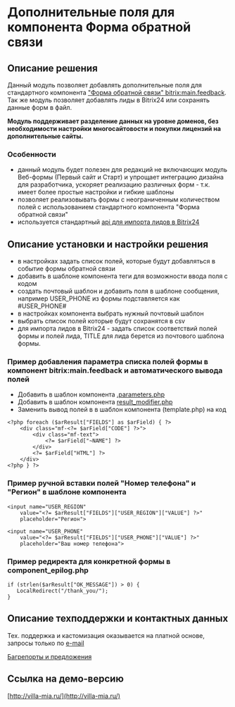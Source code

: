 ﻿
# Дополнительные поля для компонента Форма обратной связи

## Описание решения

Данный модуль позволяет добавлять дополнительные поля для стандартного компонента ["Форма обратной связи" bitrix:main.feedback](https://dev.1c-bitrix.ru/user_help/settings/settings/components_2/main_feedback.php). Так же модуль позволяет добавлять лиды в Bitrix24 или сохранять данные форм в файл.

**Модуль поддерживает разделение данных на уровне доменов, без необходимости настройки многосайтовости и покупки лицензий на дополнительные сайты.**

### Особенности

- данный модуль будет полезен для редакций не включающих модуль Веб-формы (Первый сайт и Старт) и упрощает интеграцию дизайна для разработчика, ускоряет реализацию различных форм - т.к. имеет более простые настройки и гибкие шаблоны
- позволяет реализовывать формы с неограниченным количеством полей с использованием стандартного компонента "Форма обратной связи"
- используется стандартный [api для импорта лидов в Bitrix24](https://dev.1c-bitrix.ru/community/blogs/chaos/crm-sozdanie-lidov-iz-drugikh-servisov.php)

## Описание установки и настройки решения

- в настройках задать список полей, которые будут добавляться в событие формы обратной связи
- добавить в шаблоне компонента теги для возможности ввода поля с кодом
- создать почтовый шаблон и добавить поля в шаблоне сообщения, например USER_PHONE из формы подставляется как #USER_PHONE#
- в настройках компонента выбрать нужный почтовый шаблон
- выбрать список полей которые будут сохранятся в csv
- для импорта лидов в Bitrix24 - задать список соответствий полей формы и полей лида, TITLE для лида берется из почтового шаблона формы.

### Пример добавления параметра списка полей формы в компонент bitrix:main.feedback и автоматического вывода полей

- Добавить в шаблон компонента [.parameters.php](https://github.com/rivetweb/rodzeta.feedbackfields/blob/master/install/examples/.parameters.php)
- Добавить в шаблон компонента [result_modifier.php](https://github.com/rivetweb/rodzeta.feedbackfields/blob/master/install/examples/result_modifier.php)
- Заменить вывод полей в в шаблон компонента (template.php) на код
```
<?php foreach ($arResult["FIELDS"] as $arField) { ?>
    <div class="mf-<?= $arField["CODE"] ?>">
        <div class="mf-text">
            <?= $arField["~NAME"] ?>
        </div>
        <?= $arField["HTML"] ?>
    </div>
<?php } ?>
```

### Пример ручной вставки полей "Номер телефона" и "Регион" в шаблоне компонента

```
<input name="USER_REGION"
    value="<?= $arResult["FIELDS"]["USER_REGION"]["VALUE"] ?>"
    placeholder="Регион">

<input name="USER_PHONE"
    value="<?= $arResult["FIELDS"]["USER_PHONE"]["VALUE"] ?>"
    placeholder="Ваш номер телефона">
```

### Пример редиректа для конкретной формы в component_epilog.php

    if (strlen($arResult["OK_MESSAGE"]) > 0) {
       LocalRedirect("/thank_you/");
    }

## Описание техподдержки и контактных данных

Тех. поддержка и кастомизация оказывается на платной основе, запросы только по [e-mail](mailto:rivetweb@yandex.ru)

[Багрепорты и предложения](https://github.com/rivetweb/rodzeta.feedbackfields/issues)

## Ссылка на демо-версию

[http://villa-mia.ru/](http://villa-mia.ru/)
